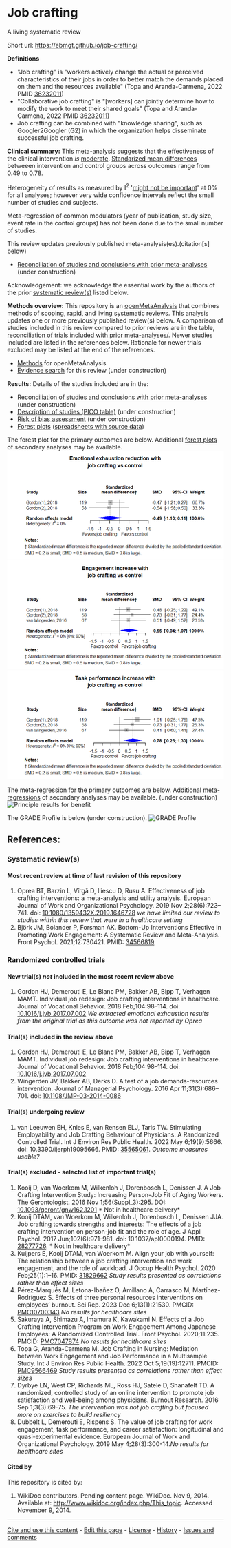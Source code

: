Job crafting
============================================
A living systematic review

Short url: https://ebmgt.github.io/job-crafting/

**Definitions** 
* "Job crafting" is "workers actively change the actual or perceived characteristics of their jobs in order to better match the demands placed on them and the resources available" (Topa and Aranda-Carmena, 2022 PMID [36232011](http://pubmed.gov/36232011))​
* "Collaborative job crafting" is "[workers] can jointly determine how to modify the work to meet their shared goals" (Topa and Aranda-Carmena, 2022 PMID [36232011](http://pubmed.gov/36232011))​
* Job crafting can be combined with "knowledge sharing", such as Googler2Googler (G2) in which the organization helps disseminate successful job crafting.

**Clinical summary:** This meta-analysis suggests that the effectiveness of the clinical intervention *is* [moderate](https://training.cochrane.org/handbook/current/chapter-15#section-15-5-3-1). [Standarized mean differences](https://training.cochrane.org/handbook/current/chapter-15#section-15-3) betweeen intervention and control groups across outcomes range from 0.49 to 0.78. 

Heterogeneity of results as measured by I<sup>2</sup> '[might not be important](https://training.cochrane.org/handbook/current/chapter-10#section-10-10-2)' at 0% for all analyses; however very wide confidence intervals reflect the small number of studies and subjects. 

Meta-regression of common modulators (year of publication, study size, event rate in the control groups) has not been done due to the small number of studies.

This review updates previously published meta-analysis(es).(citation[s] below)

* [Reconciliation of studies and conclusions with prior meta-analyses](files/reconciliation-tables/Reconciliation%20of%20studies%20and%20conclusions.pdf) (under construction)
<!-- * [Keep current with this topic](files/searching/Keep-up.md) -->

Acknowledgement: we acknowledge the essential work by the authors of the prior [systematic review(s)](#systematic-reviews) listed below.

**Methods overview:** This repository is an [openMetaAnalysis](https://openmetaanalysis.github.io/) that combines methods of scoping, rapid, and living systematic reviews.  This analysis updates one or more previously published review(s) below. A comparison of studies included in this review compared to prior reviews are in the table, [reconciliation of trials included with prior meta-analyses/](files/reconciliation-tables/Reconciliation%20of%20studies.pdf). Newer studies included are listed in the references below. Rationale for newer trials excluded may be listed at the end of the references. 
* [Methods](http://openmetaanalysis.github.io/methods.html) for openMetaAnalysis
* [Evidence search](files/searching/evidence-search.md) for this review (under construction)

**Results:** Details of the studies included are in the:
* [Reconciliation of studies and conclusions with prior meta-analyses](files/reconciliation-tables/Reconciliation%20of%20studies%20and%20conclusions.pdf) (under construction)
* [Description of studies (PICO table)](files/study-details/table-pico.pdf) (under construction)
* [Risk of bias assessment](files/study-details/table-bias.pdf) (under construction)
* [Forest plots](../master/files/forest-plots) ([spreadsheets with source data](files/data))
<!-- * [Network plots](../master/files/network) (optional) -->

The forest plot for the primary outcomes are below. Additional [forest plots](files/forest-plots) of secondary analyses may be available. 
![Principle results](files/forest-plots/Outcome-Primary.png)
![Principle results](files/forest-plots/Outcome-Secondary-E.png)
![Principle results](files/forest-plots/Outcome-Secondary-TP.png)

The meta-regression for the primary outcomes are below. Additional [meta-regressions](files/metaregression) of secondary analyses may be available.  (under construction)
![Principle results for benefit](files/metaregression/Outcome-Primary.png "Principle results for benefit]") 

The GRADE Profile is below (under construction). ![GRADE Profile](files/GRADE-profiles/Summary-of-findings-table.png "GRADE Profile")  

References:
----------------------------------

### Systematic review(s)
#### Most recent review at time of last revision of this repository
1.  Oprea BT, Barzin L, Vîrgă D, Iliescu D, Rusu A. Effectiveness of job crafting interventions: a meta-analysis and utility analysis. European Journal of Work and Organizational Psychology. 2019 Nov 2;28(6):723–741. doi: [10.1080/1359432X.2019.1646728](http://dx.doi.org/10.1080/1359432X.2019.1646728) *we have limited our review to studies within this review that were in a healthcare setting*
2.  Björk JM, Bolander P, Forsman AK. Bottom-Up Interventions Effective in Promoting Work Engagement: A Systematic Review and Meta-Analysis. Front Psychol. 2021;12:730421. PMID: [34566819](http://pubmed.gov/34566819)

### Randomized controlled trials
#### New trial(s) *not* included in the most recent review above
1.  Gordon HJ, Demerouti E, Le Blanc PM, Bakker AB, Bipp T, Verhagen MAMT. Individual job redesign: Job crafting interventions in healthcare. Journal of Vocational Behavior. 2018 Feb;104:98–114.  doi: [10.1016/j.jvb.2017.07.002](http://dx.doi.org/10.1016/j.jvb.2017.07.002) *We extracted emotional exhaustion results from the original trial as this outcome was not reported by Oprea*

#### Trial(s) included in the review above
1.  Gordon HJ, Demerouti E, Le Blanc PM, Bakker AB, Bipp T, Verhagen MAMT. Individual job redesign: Job crafting interventions in healthcare. Journal of Vocational Behavior. 2018 Feb;104:98–114.  doi: [10.1016/j.jvb.2017.07.002](http://dx.doi.org/10.1016/j.jvb.2017.07.002)
2.  Wingerden JV, Bakker AB, Derks D. A test of a job demands-resources intervention. Journal of Managerial Psychology. 2016 Apr 11;31(3):686–701. doi: [10.1108/JMP-03-2014-0086](http://dx.doi.org/10.1108/JMP-03-2014-0086)

#### Trial(s) undergoing review
1. van Leeuwen EH, Knies E, van Rensen ELJ, Taris TW. Stimulating Employability and Job Crafting Behaviour of Physicians: A Randomized Controlled Trial. Int J Environ Res Public Health. 2022 May 6;19(9):5666. doi: 10.3390/ijerph19095666. PMID: [35565061](http://pubmed.gov/35565061). *Outcome measures usable?* 

#### Trial(s) excluded - selected list of important trial(s)
1.  Kooij D, van Woerkom M, Wilkenloh J, Dorenbosch L, Denissen J. A Job Crafting Intervention Study: Increasing Person-Job Fit of Aging Workers. The Gerontologist. 2016 Nov 1;56(Suppl_3):295.  DOI: [10.1093/geront/gnw162.1201](http://doi.org/10.1093/geront/gnw162.1201) * Not in healthcare delivery*
2. Kooij DTAM, van Woerkom M, Wilkenloh J, Dorenbosch L, Denissen JJA. Job crafting towards strengths and interests: The effects of a job crafting intervention on person-job fit and the role of age. J Appl Psychol. 2017 Jun;102(6):971-981. doi: 10.1037/apl0000194. PMID: [28277726](http://pubmed.gov/28277726). * Not in healthcare delivery*
3. Kuijpers E, Kooij DTAM, van Woerkom M. Align your job with yourself: The relationship between a job crafting intervention and work engagement, and the role of workload. J Occup Health Psychol. 2020 Feb;25(1):1–16. PMID: [31829662](http://pubmed.gov/31829662) *Study results presented as correlations rather than effect sizes*
4. Pérez-Marqués M, Letona-Ibañez O, Amillano A, Carrasco M, Martínez-Rodríguez S. Effects of three personal resources interventions on employees’ burnout. Sci Rep. 2023 Dec 6;13(1):21530. PMCID: [PMC10700343](https://www.ncbi.nlm.nih.gov/pmc/articles/PMC10700343/) *No results for healthcare sites*
5. Sakuraya A, Shimazu A, Imamura K, Kawakami N. Effects of a Job Crafting Intervention Program on Work Engagement Among Japanese Employees: A Randomized Controlled Trial. Front Psychol. 2020;11:235. PMCID: [PMC7047874](https://www.ncbi.nlm.nih.gov/pmc/articles/PMC7047874/) *No results for healthcare sites*
6.  Topa G, Aranda-Carmena M. Job Crafting in Nursing: Mediation between Work Engagement and Job Performance in a Multisample Study. Int J Environ Res Public Health. 2022 Oct 5;19(19):12711. PMCID: [PMC9566469](https://www.ncbi.nlm.nih.gov/pmc/articles/PMC9566469/) *Study results presented as correlations rather than effect sizes*
7.  Dyrbye LN, West CP, Richards ML, Ross HJ, Satele D, Shanafelt TD. A randomized, controlled study of an online intervention to promote job satisfaction and well-being among physicians. Burnout Research. 2016 Sep 1;3(3):69-75. *The intervention was not job crafting but focused more on exercises to build resiliency*
8.  Dubbelt L, Demerouti E, Rispens S. The value of job crafting for work engagement, task performance, and career satisfaction: longitudinal and quasi-experimental evidence. European Journal of Work and Organizational Psychology. 2019 May 4;28(3):300-14.*No results for healthcare sites*

#### Cited by
This repository is cited by:

1. WikiDoc contributors. Pending content page. WikiDoc. Nov 9, 2014. Available at: http://www.wikidoc.org/index.php/This_topic. Accessed November 9, 2014. 

-------------------------------
[Cite and use this content](https://github.com/openMetaAnalysis/openMetaAnalysis.github.io/blob/master/reusing.MD)  - [Edit this page](../../edit/master/README.md) - [License](files/LICENSE.md) - [History](../../commits/master/README.md)  - 
[Issues and comments](../../issues?q=is%3Aboth+is%3Aissue)

